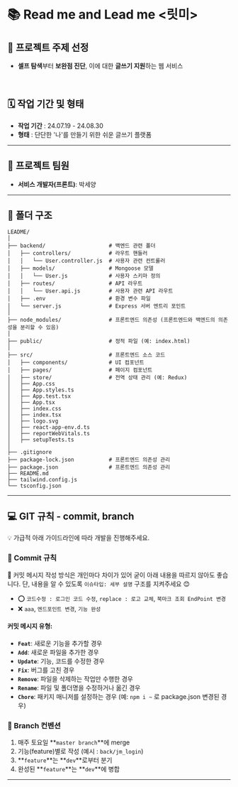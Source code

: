 
# 📚 Read me and Lead me <릿미>

## 🌟 프로젝트 주제 선정
- **셀프 탐색**부터 **보완점 진단**, 이에 대한 **글쓰기 지원**하는 웹 서비스

<br/>

## 🗓️ 작업 기간 및 형태
- **작업 기간** : 24.07.19 - 24.08.30
- **형태** : 단단한 '나'를 만들기 위한 쉬운 글쓰기 플랫폼

---

## 👥 프로젝트 팀원
- **서비스 개발자(프론트)**: 박세양

---

## 📁 폴더 구조

```
LEADME/
│
├── backend/                    # 백엔드 관련 폴더
│   ├── controllers/            # 라우트 핸들러
│   │   └── User.controller.js  # 사용자 관련 컨트롤러
│   ├── models/                 # Mongoose 모델
│   │   └── User.js             # 사용자 스키마 정의
│   ├── routes/                 # API 라우트
│   │   └── User.api.js         # 사용자 관련 API 라우트
│   ├── .env                    # 환경 변수 파일
│   └── server.js               # Express 서버 엔트리 포인트
│
├── node_modules/               # 프론트엔드 의존성 (프론트엔드와 백엔드의 의존성을 분리할 수 있음)
│
├── public/                     # 정적 파일 (예: index.html)
│
├── src/                        # 프론트엔드 소스 코드
│   ├── components/             # UI 컴포넌트
│   ├── pages/                  # 페이지 컴포넌트
│   ├── store/                  # 전역 상태 관리 (예: Redux)
│   ├── App.css
│   ├── App.styles.ts
│   ├── App.test.tsx
│   ├── App.tsx
│   ├── index.css
│   ├── index.tsx
│   ├── logo.svg
│   ├── react-app-env.d.ts
│   ├── reportWebVitals.ts
│   ├── setupTests.ts
│
├── .gitignore
├── package-lock.json           # 프론트엔드 의존성 관리
├── package.json                # 프론트엔드 의존성 관리
├── README.md
├── tailwind.config.js
└── tsconfig.json

```

---

## 💻 GIT 규칙 - commit, branch

💡 가급적 아래 가이드라인에 따라 개발을 진행해주세요.

### 📝 Commit 규칙

📢 커밋 메시지 작성 방식은 개인마다 차이가 있어 굳이 아래 내용을 따르지 않아도 좋습니다. 단, 내용을 알 수 있도록 `이슈타입: 세부 설명` 구조를 지켜주세요 😊

- ⭕ `코드수정 : 로그인 코드 수정`, `replace : 로고 교체`, `북마크 조회 EndPoint 변경`
- ❌ `aaa`, `엔드포인트 변경`, `기능 완성`

#### 커밋 메시지 유형:

- **`Feat`**: 새로운 기능을 추가할 경우
- **`Add`**: 새로운 파일을 추가한 경우
- **`Update`**: 기능, 코드를 수정한 경우
- **`Fix`**: 버그를 고친 경우
- **`Remove`**: 파일을 삭제하는 작업만 수행한 경우
- **`Rename`**: 파일 및 폴더명을 수정하거나 옮긴 경우
- **`Chore`**: 패키지 매니저를 설정하는 경우 (예: `npm i ~` 로 package.json 변경된 경우)

### 🌿 Branch 컨벤션

1. 매주 토요일 **`master branch`**에 merge 
2. 기능(feature)별로 작성 (예시 : `back/jm_login`)
3. **`feature`**는 **`dev`**로부터 분기
4. 완성된 **`feature`**는 **`dev`**에 병합

---
